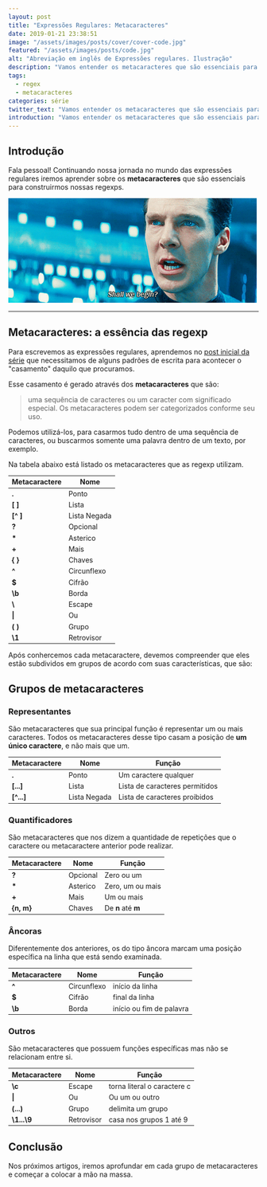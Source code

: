 ```yaml
---
layout: post
title: "Expressões Regulares: Metacaracteres"
date: 2019-01-21 23:38:51
image: "/assets/images/posts/cover/cover-code.jpg"
featured: "/assets/images/posts/code.jpg"
alt: "Abreviação em inglês de Expressões regulares. Ilustração"
description: "Vamos entender os metacaracteres que são essenciais para criar expressões regulares e como utilizá-los"
tags:
  - regex
  - metacaracteres
categories: série
twitter_text: "Vamos entender os metacaracteres que são essenciais para criar expressões regulares e como utilizá-los"
introduction: "Vamos entender os metacaracteres que são essenciais para criar expressões regulares e como utilizá-los"
---
```


## Introdução

Fala pessoal! Continuando nossa jornada no mundo das expressões regulares iremos aprender sobre os **metacaracteres** que são essenciais para construirmos nossas regexps.

![Homem dizendo vamos começar](/img/posts/metacaracteres/shall-we-begin.gif)

---

## Metacaracteres: a essência das regexp

Para escrevemos as expressões regulares, aprendemos no [post inicial da série](https://brunopulis.com/dev/serie-expressoes-regulares-parte-1-introducao-e-historia/) que necessitamos de alguns padrões de escrita para acontecer o "casamento" daquilo que procuramos.

Esse casamento é gerado através dos **metacaracteres** que são:

> uma sequência de caracteres ou um caracter com significado especial. Os metacaracteres podem ser categorizados conforme seu uso.

Podemos utilizá-los, para casarmos tudo dentro de uma sequência de caracteres, ou buscarmos somente uma palavra dentro de um texto, por exemplo.

Na tabela abaixo está listado os metacaracteres que as regexp utilizam.

| Metacaractere | Nome         |
| ------------- | ------------ |
| **.**         | Ponto        |
| **[ ]**       | Lista        |
| **[^ ]**      | Lista Negada |
| **?**         | Opcional     |
| **\***        | Asterico     |
| **+**         | Mais         |
| **{ }**       | Chaves       |
| **^**         | Circunflexo  |
| **\$**        | Cifrão       |
| **\\b**       | Borda        |
| **\\**        | Escape       |
| **\|**        | Ou           |
| **( )**       | Grupo        |
| **\\1**       | Retrovisor   |

Após conhercemos cada metacaractere, devemos compreender que eles estão subdividos em grupos de acordo com suas características, que são:

## Grupos de metacaracteres

### Representantes

São metacaracteres que sua principal função é representar um ou mais caracteres. Todos os metacaracteres desse tipo casam a posição de **um único caractere**, e não mais que um.

| Metacaractere | Nome         | Função                         |
| ------------- | ------------ | ------------------------------ |
| **.**         | Ponto        | Um caractere qualquer          |
| **[...]**     | Lista        | Lista de caracteres permitidos |
| **[^...]**    | Lista Negada | Lista de caracteres proibidos  |

### Quantificadores

São metacaracteres que nos dizem a quantidade de repetições que o caractere ou metacaractere anterior pode realizar.

| Metacaractere | Nome     | Função             |
| ------------- | -------- | ------------------ |
| **?**         | Opcional | Zero ou um         |
| **\***        | Asterico | Zero, um ou mais   |
| **+**         | Mais     | Um ou mais         |
| **{n, m}**    | Chaves   | De **n** até **m** |

### Âncoras

Diferentemente dos anteriores, os do tipo âncora marcam uma posição específica na linha que está sendo examinada.

| Metacaractere | Nome        | Função                   |
| ------------- | ----------- | ------------------------ |
| **^**         | Circunflexo | início da linha          |
| **\$**        | Cifrão      | final da linha           |
| **\\b**       | Borda       | início ou fim de palavra |

### Outros

São metacaracteres que possuem funções específicas mas não se relacionam entre si.

| Metacaractere | Nome       | Função                      |
| ------------- | ---------- | --------------------------- |
| **\\c**       | Escape     | torna literal o caractere c |
| **\|**        | Ou         | Ou um ou outro              |
| **(...)**     | Grupo      | delimita um grupo           |
| **\\1...\\9** | Retrovisor | casa nos grupos 1 até 9     |

## Conclusão

Nos próximos artigos, iremos aprofundar em cada grupo de metacaracteres e começar a colocar a mão na massa.
